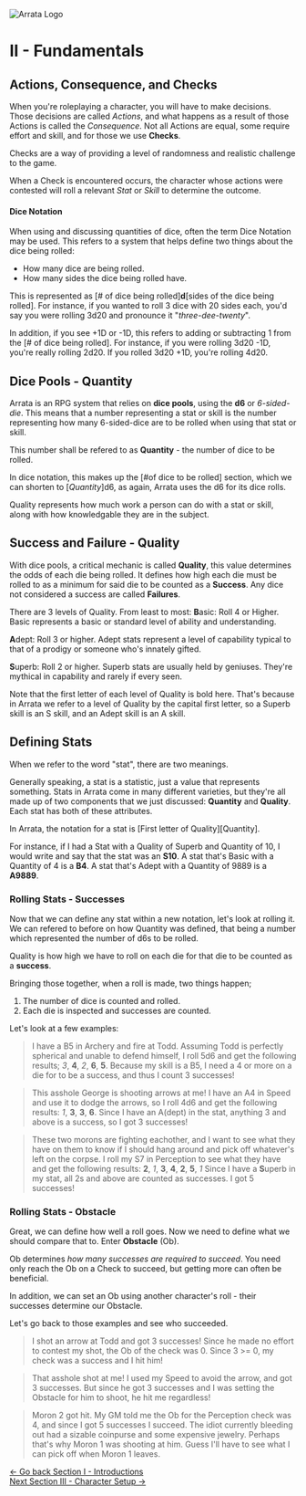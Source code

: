 
![Arrata Logo](https://drive.google.com/uc?export=view&id=1_ye9lnOQjBXR8TNb4jJ7140XjHNcPU-7)
# II - Fundamentals
## Actions, Consequence, and Checks
When you're roleplaying a character, you will have to make decisions. Those decisions are called *Actions*, and what happens as a result of those Actions is called the *Consequence*. Not all Actions are equal, some require effort and skill, and for those we use **Checks**. 

Checks are a way of providing a level of randomness and realistic challenge to the game.

When a Check is encountered occurs, the character whose actions were contested will roll a relevant *Stat* or *Skill* to determine the outcome.

#### Dice Notation
When using and discussing quantities of dice, often the term Dice Notation may be used. This refers to a system that helps define two things about the dice being rolled:<br>
- How many dice are being rolled.
- How many sides the dice being rolled have.

This is represented as [# of dice being rolled]**d**[sides of the dice being rolled].
For instance, if you wanted to roll 3 dice with 20 sides each, you'd say you were rolling 3d20 and pronounce it "*three-dee-twenty*".

In addition, if you see +1D or -1D, this refers to adding or subtracting 1 from the [# of dice being rolled]. 
For instance, if you were rolling 3d20 -1D, you're really rolling 2d20. If you rolled 3d20 +1D, you're rolling 4d20. 

## Dice Pools - Quantity
Arrata is an RPG system that relies on **dice pools**, using the **d6** or *6-sided-die*.
This means that a number representing a stat or skill is the number representing how many 6-sided-dice are to be rolled when using that stat or skill.

This number shall be refered to as **Quantity** - the number of dice to be rolled. 

In dice notation, this makes up the [#of dice to be rolled] section, which we can shorten to [*Quantity*]d6, as again, Arrata uses the d6 for its dice rolls.

Quality represents how much work a person can do with a stat or skill, along with how knowledgable they are in the subject.

## Success and Failure - Quality
With dice pools, a critical mechanic is called **Quality**, this value determines the odds of each die being rolled. It defines how high each die must be rolled to as a minimum for said die to be counted as a **Success**. Any dice not considered a success are called **Failures**.

There are 3 levels of Quality. From least to most:
**B**asic: Roll 4 or Higher.
Basic represents a basic or standard level of ability and understanding.

**A**dept: Roll 3 or higher.
Adept stats represent a level of capability typical to that of a prodigy or someone who's innately gifted.

**S**uperb: Roll 2 or higher.
Superb stats are usually held by geniuses. They're mythical in capability and rarely if every seen.

Note that the first letter of each level of Quality is bold here. That's because in Arrata we refer to a level of Quality by the capital first letter, so a Superb skill is an S skill, and an Adept skill is an A skill.

## Defining Stats
When we refer to the word "stat", there are two meanings.

Generally speaking, a stat is a statistic, just a value that represents something. Stats in Arrata come in many different varieties, but they're all made up of two components that we just discussed: **Quantity** and **Quality**. Each stat has both of these attributes.

In Arrata, the notation for a stat is \[First letter of Quality]\[Quantity]. 

For instance, if I had a Stat with a Quality of Superb and Quantity of 10, I would write and say that the stat was an **S10**.
A stat that's Basic with a Quantity of 4 is a **B4**.
A stat that's Adept with a Quantity of 9889 is a **A9889**.

### Rolling Stats - Successes
Now that we can define any stat within a new notation, let's look at rolling it. We can refered to before on how Quantity was defined, that being a number which represented the number of d6s to be rolled. 

Quality is how high we have to roll on each die for that die to be counted as a **success**.

Bringing those together, when a roll is made, two things happen;
1. The number of dice is counted and rolled.
2. Each die is inspected and successes are counted.

Let's look at a few examples:
> I have a B5 in Archery and fire at Todd. Assuming Todd is perfectly spherical and unable to defend himself, I roll 5d6 and get the following results; *3*, **4**, *2*, **6**, **5**. Because my skill is a B5, I need a 4 or more on a die for to be a success, and thus I count 3 successes!

> This asshole George is shooting arrows at me! I have an A4 in Speed and use it to dodge the arrows, so I roll 4d6 and get the following results: *1*, **3**, **3**, **6**. Since I have an A(dept) in the stat, anything 3 and above is a success, so I got 3 successes!

> These two morons are fighting eachother, and I want to see what they have on them to know if I should hang around and pick off whatever's left on the corpse. I roll my S7 in Perception to see what they have and get the following results: **2**, *1*, **3**, **4**, **2**, **5**, *1* Since I have a **S**uperb in my stat, all 2s and above are counted as successes. I got 5 successes!

### Rolling Stats - Obstacle
Great, we can  define how well a roll goes. Now we need to define what we should compare that to. Enter **Obstacle** (Ob). 

Ob determines *how many successes are required to succeed*. You need only reach the Ob on a Check to succeed, but getting more can often be beneficial. 

In addition, we can set an Ob using another character's roll - their successes determine our Obstacle.

Let's go back to those examples and see who succeeded.

> I shot an arrow at Todd and got 3 successes! Since he made no effort to contest my shot, the Ob of the check was 0. Since 3 >= 0, my check was a success and I hit him!

> That asshole shot at me! I used my Speed to avoid the arrow, and got 3 successes. But since he got 3 successes and I was setting the Obstacle for him to shoot, he hit me regardless!

> Moron 2 got hit. My GM told me the Ob for the Perception check was 4, and since I got 5 successes I succeed. The idiot currently bleeding out had a sizable coinpurse and some expensive jewelry. Perhaps that's why Moron 1 was shooting at him. Guess I'll have to see what I can pick off when Moron 1 leaves.

[<- Go back Section I - Introductions](https://github.com/kalebvonburris/Arrata-TTRPG/blob/main/draft/Arrata-Guide/I%20-%20Introduction.md)
<br>[Next Section III - Character Setup ->]()
